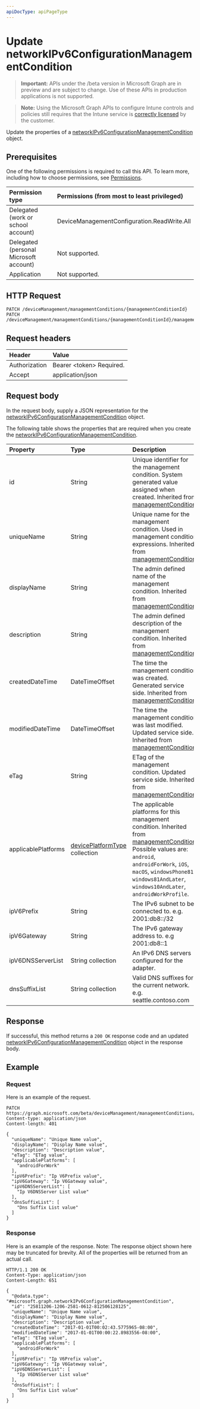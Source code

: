```yaml
---
apiDocType: apiPageType
---
```

# Update networkIPv6ConfigurationManagementCondition

> **Important:** APIs under the /beta version in Microsoft Graph are in preview and are subject to change. Use of these APIs in production applications is not supported.

> **Note:** Using the Microsoft Graph APIs to configure Intune controls and policies still requires that the Intune service is [correctly licensed](https://go.microsoft.com/fwlink/?linkid=839381) by the customer.

Update the properties of a [networkIPv6ConfigurationManagementCondition](../resources/intune_fencing_networkipv6configurationmanagementcondition.md) object.
## Prerequisites
One of the following permissions is required to call this API. To learn more, including how to choose permissions, see [Permissions](../../../concepts/permissions_reference.md).

|Permission type|Permissions (from most to least privileged)|
|:---|:---|
|Delegated (work or school account)|DeviceManagementConfiguration.ReadWrite.All|
|Delegated (personal Microsoft account)|Not supported.|
|Application|Not supported.|

## HTTP Request
<!-- {
  "blockType": "ignored"
}
-->
``` http
PATCH /deviceManagement/managementConditions/{managementConditionId}
PATCH /deviceManagement/managementConditions/{managementConditionId}/managementConditionStatements/{managementConditionStatementId}/managementConditions/{managementConditionId}
```

## Request headers
|Header|Value|
|:---|:---|
|Authorization|Bearer &lt;token&gt; Required.|
|Accept|application/json|

## Request body
In the request body, supply a JSON representation for the [networkIPv6ConfigurationManagementCondition](../resources/intune_fencing_networkipv6configurationmanagementcondition.md) object.

The following table shows the properties that are required when you create the [networkIPv6ConfigurationManagementCondition](../resources/intune_fencing_networkipv6configurationmanagementcondition.md).

|Property|Type|Description|
|:---|:---|:---|
|id|String|Unique identifier for the management condition. System generated value assigned when created. Inherited from [managementCondition](../resources/intune_fencing_managementcondition.md)|
|uniqueName|String|Unique name for the management condition. Used in management condition expressions. Inherited from [managementCondition](../resources/intune_fencing_managementcondition.md)|
|displayName|String|The admin defined name of the management condition. Inherited from [managementCondition](../resources/intune_fencing_managementcondition.md)|
|description|String|The admin defined description of the management condition. Inherited from [managementCondition](../resources/intune_fencing_managementcondition.md)|
|createdDateTime|DateTimeOffset|The time the management condition was created. Generated service side. Inherited from [managementCondition](../resources/intune_fencing_managementcondition.md)|
|modifiedDateTime|DateTimeOffset|The time the management condition was last modified. Updated service side. Inherited from [managementCondition](../resources/intune_fencing_managementcondition.md)|
|eTag|String|ETag of the management condition. Updated service side. Inherited from [managementCondition](../resources/intune_fencing_managementcondition.md)|
|applicablePlatforms|[devicePlatformType](../resources/intune_shared_deviceplatformtype.md) collection|The applicable platforms for this management condition. Inherited from [managementCondition](../resources/intune_fencing_managementcondition.md). Possible values are: `android`, `androidForWork`, `iOS`, `macOS`, `windowsPhone81`, `windows81AndLater`, `windows10AndLater`, `androidWorkProfile`.|
|ipV6Prefix|String|The IPv6 subnet to be connected to. e.g. 2001:db8::/32|
|ipV6Gateway|String|The IPv6 gateway address to. e.g 2001:db8::1|
|ipV6DNSServerList|String collection|An IPv6 DNS servers configured for the adapter.|
|dnsSuffixList|String collection|Valid DNS suffixes for the current network. e.g. seattle.contoso.com|



## Response
If successful, this method returns a `200 OK` response code and an updated [networkIPv6ConfigurationManagementCondition](../resources/intune_fencing_networkipv6configurationmanagementcondition.md) object in the response body.

## Example
### Request
Here is an example of the request.
``` http
PATCH https://graph.microsoft.com/beta/deviceManagement/managementConditions/{managementConditionId}
Content-type: application/json
Content-length: 401

{
  "uniqueName": "Unique Name value",
  "displayName": "Display Name value",
  "description": "Description value",
  "eTag": "ETag value",
  "applicablePlatforms": [
    "androidForWork"
  ],
  "ipV6Prefix": "Ip V6Prefix value",
  "ipV6Gateway": "Ip V6Gateway value",
  "ipV6DNSServerList": [
    "Ip V6DNSServer List value"
  ],
  "dnsSuffixList": [
    "Dns Suffix List value"
  ]
}
```

### Response
Here is an example of the response. Note: The response object shown here may be truncated for brevity. All of the properties will be returned from an actual call.
``` http
HTTP/1.1 200 OK
Content-Type: application/json
Content-Length: 651

{
  "@odata.type": "#microsoft.graph.networkIPv6ConfigurationManagementCondition",
  "id": "25811206-1206-2581-0612-812506128125",
  "uniqueName": "Unique Name value",
  "displayName": "Display Name value",
  "description": "Description value",
  "createdDateTime": "2017-01-01T00:02:43.5775965-08:00",
  "modifiedDateTime": "2017-01-01T00:00:22.8983556-08:00",
  "eTag": "ETag value",
  "applicablePlatforms": [
    "androidForWork"
  ],
  "ipV6Prefix": "Ip V6Prefix value",
  "ipV6Gateway": "Ip V6Gateway value",
  "ipV6DNSServerList": [
    "Ip V6DNSServer List value"
  ],
  "dnsSuffixList": [
    "Dns Suffix List value"
  ]
}
```





